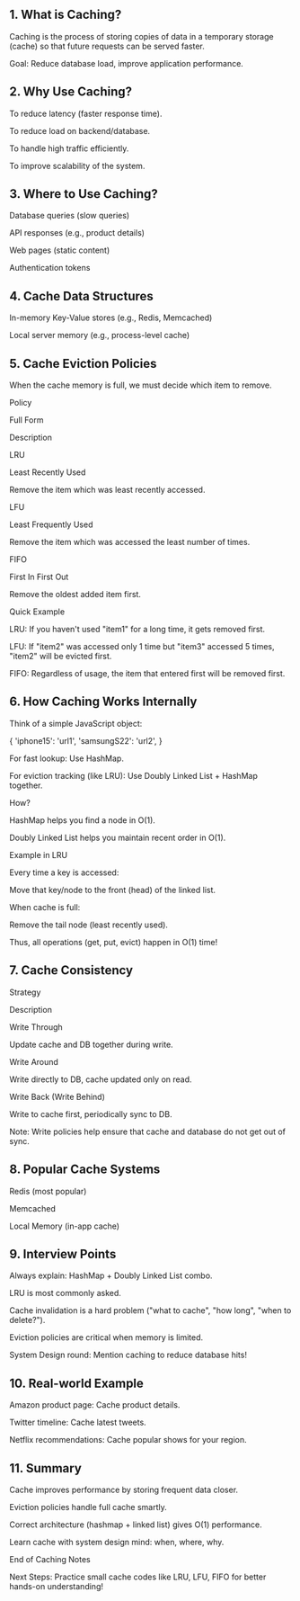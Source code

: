 ## 1. What is Caching?

Caching is the process of storing copies of data in a temporary storage (cache) so that future requests can be served faster.

Goal: Reduce database load, improve application performance.

## 2. Why Use Caching?

To reduce latency (faster response time).

To reduce load on backend/database.

To handle high traffic efficiently.

To improve scalability of the system.

## 3. Where to Use Caching?

Database queries (slow queries)

API responses (e.g., product details)

Web pages (static content)

Authentication tokens

## 4. Cache Data Structures

In-memory Key-Value stores (e.g., Redis, Memcached)

Local server memory (e.g., process-level cache)

## 5. Cache Eviction Policies

When the cache memory is full, we must decide which item to remove.

Policy

Full Form

Description

LRU

Least Recently Used

Remove the item which was least recently accessed.

LFU

Least Frequently Used

Remove the item which was accessed the least number of times.

FIFO

First In First Out

Remove the oldest added item first.

Quick Example

LRU: If you haven't used "item1" for a long time, it gets removed first.

LFU: If "item2" was accessed only 1 time but "item3" accessed 5 times, "item2" will be evicted first.

FIFO: Regardless of usage, the item that entered first will be removed first.

## 6. How Caching Works Internally

Think of a simple JavaScript object:

{
  'iphone15': 'url1',
  'samsungS22': 'url2',
}

For fast lookup: Use HashMap.

For eviction tracking (like LRU): Use Doubly Linked List + HashMap together.

How?

HashMap helps you find a node in O(1).

Doubly Linked List helps you maintain recent order in O(1).

Example in LRU

Every time a key is accessed:

Move that key/node to the front (head) of the linked list.

When cache is full:

Remove the tail node (least recently used).

Thus, all operations (get, put, evict) happen in O(1) time!

## 7. Cache Consistency

Strategy

Description

Write Through

Update cache and DB together during write.

Write Around

Write directly to DB, cache updated only on read.

Write Back (Write Behind)

Write to cache first, periodically sync to DB.

Note: Write policies help ensure that cache and database do not get out of sync.

## 8. Popular Cache Systems

Redis (most popular)

Memcached

Local Memory (in-app cache)

## 9. Interview Points

Always explain: HashMap + Doubly Linked List combo.

LRU is most commonly asked.

Cache invalidation is a hard problem ("what to cache", "how long", "when to delete?").

Eviction policies are critical when memory is limited.

System Design round: Mention caching to reduce database hits!

## 10. Real-world Example

Amazon product page: Cache product details.

Twitter timeline: Cache latest tweets.

Netflix recommendations: Cache popular shows for your region.

## 11. Summary

Cache improves performance by storing frequent data closer.

Eviction policies handle full cache smartly.

Correct architecture (hashmap + linked list) gives O(1) performance.

Learn cache with system design mind: when, where, why.

End of Caching Notes

Next Steps: Practice small cache codes like LRU, LFU, FIFO for better hands-on understanding!